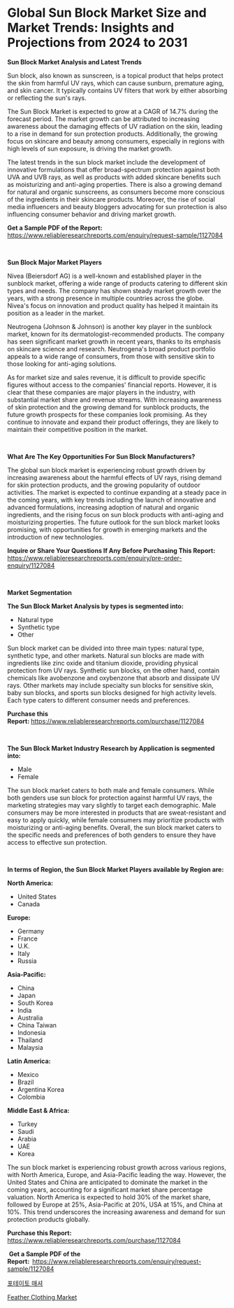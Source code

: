 <p><h1>Global Sun Block Market Size and Market Trends: Insights and Projections from 2024 to 2031</h1></p><p><strong>Sun Block Market Analysis and Latest Trends</strong></p>
<p><p>Sun block, also known as sunscreen, is a topical product that helps protect the skin from harmful UV rays, which can cause sunburn, premature aging, and skin cancer. It typically contains UV filters that work by either absorbing or reflecting the sun's rays.</p><p>The Sun Block Market is expected to grow at a CAGR of 14.7% during the forecast period. The market growth can be attributed to increasing awareness about the damaging effects of UV radiation on the skin, leading to a rise in demand for sun protection products. Additionally, the growing focus on skincare and beauty among consumers, especially in regions with high levels of sun exposure, is driving the market growth.</p><p>The latest trends in the sun block market include the development of innovative formulations that offer broad-spectrum protection against both UVA and UVB rays, as well as products with added skincare benefits such as moisturizing and anti-aging properties. There is also a growing demand for natural and organic sunscreens, as consumers become more conscious of the ingredients in their skincare products. Moreover, the rise of social media influencers and beauty bloggers advocating for sun protection is also influencing consumer behavior and driving market growth.</p></p>
<p><strong>Get a Sample PDF of the Report:&nbsp;</strong> <a href="https://www.reliableresearchreports.com/enquiry/request-sample/1127084">https://www.reliableresearchreports.com/enquiry/request-sample/1127084</a></p>
<p>&nbsp;</p>
<p><strong>Sun Block Major Market Players</strong></p>
<p><p>Nivea (Beiersdorf AG) is a well-known and established player in the sunblock market, offering a wide range of products catering to different skin types and needs. The company has shown steady market growth over the years, with a strong presence in multiple countries across the globe. Nivea's focus on innovation and product quality has helped it maintain its position as a leader in the market.</p><p>Neutrogena (Johnson & Johnson) is another key player in the sunblock market, known for its dermatologist-recommended products. The company has seen significant market growth in recent years, thanks to its emphasis on skincare science and research. Neutrogena's broad product portfolio appeals to a wide range of consumers, from those with sensitive skin to those looking for anti-aging solutions.</p><p>As for market size and sales revenue, it is difficult to provide specific figures without access to the companies' financial reports. However, it is clear that these companies are major players in the industry, with substantial market share and revenue streams. With increasing awareness of skin protection and the growing demand for sunblock products, the future growth prospects for these companies look promising. As they continue to innovate and expand their product offerings, they are likely to maintain their competitive position in the market.</p></p>
<p>&nbsp;</p>
<p><strong>What Are The Key Opportunities For Sun Block Manufacturers?</strong></p>
<p><p>The global sun block market is experiencing robust growth driven by increasing awareness about the harmful effects of UV rays, rising demand for skin protection products, and the growing popularity of outdoor activities. The market is expected to continue expanding at a steady pace in the coming years, with key trends including the launch of innovative and advanced formulations, increasing adoption of natural and organic ingredients, and the rising focus on sun block products with anti-aging and moisturizing properties. The future outlook for the sun block market looks promising, with opportunities for growth in emerging markets and the introduction of new technologies.</p></p>
<p><strong>Inquire or Share Your Questions If Any Before Purchasing This Report:</strong> <a href="https://www.reliableresearchreports.com/enquiry/pre-order-enquiry/1127084">https://www.reliableresearchreports.com/enquiry/pre-order-enquiry/1127084</a></p>
<p>&nbsp;</p>
<p><strong>Market Segmentation</strong></p>
<p><strong>The Sun Block Market Analysis by types is segmented into:</strong></p>
<p><ul><li>Natural type</li><li>Synthetic type</li><li>Other</li></ul></p>
<p><p>Sun block market can be divided into three main types: natural type, synthetic type, and other markets. Natural sun blocks are made with ingredients like zinc oxide and titanium dioxide, providing physical protection from UV rays. Synthetic sun blocks, on the other hand, contain chemicals like avobenzone and oxybenzone that absorb and dissipate UV rays. Other markets may include specialty sun blocks for sensitive skin, baby sun blocks, and sports sun blocks designed for high activity levels. Each type caters to different consumer needs and preferences.</p></p>
<p><strong>Purchase this Report:&nbsp;</strong><a href="https://www.reliableresearchreports.com/purchase/1127084">https://www.reliableresearchreports.com/purchase/1127084</a></p>
<p>&nbsp;</p>
<p><strong>The Sun Block Market Industry Research by Application is segmented into:</strong></p>
<p><ul><li>Male</li><li>Female</li></ul></p>
<p><p>The sun block market caters to both male and female consumers. While both genders use sun block for protection against harmful UV rays, the marketing strategies may vary slightly to target each demographic. Male consumers may be more interested in products that are sweat-resistant and easy to apply quickly, while female consumers may prioritize products with moisturizing or anti-aging benefits. Overall, the sun block market caters to the specific needs and preferences of both genders to ensure they have access to effective sun protection.</p></p>
<p>&nbsp;</p>
<p><strong>In terms of Region, the Sun Block Market Players available by Region are:</strong></p>
<p>
    <p> <strong> North America: </strong>
        <ul>
            <li>United States</li>
            <li>Canada</li>
        </ul>
        </p> 
    <p> <strong> Europe: </strong>
        <ul>
            <li>Germany</li>
            <li>France</li>
            <li>U.K.</li>
            <li>Italy</li>
            <li>Russia</li>
        </ul>
        </p> 
    <p> <strong> Asia-Pacific: </strong>
        <ul>
            <li>China</li>
            <li>Japan</li>
            <li>South Korea</li>
            <li>India</li>
            <li>Australia</li>
            <li>China Taiwan</li>
            <li>Indonesia</li>
            <li>Thailand</li>
            <li>Malaysia</li>
        </ul>
        </p> 
    <p> <strong> Latin America: </strong>
        <ul>
            <li>Mexico</li>
            <li>Brazil</li>
            <li>Argentina Korea</li>
            <li>Colombia</li>
        </ul>
        </p> 
    <p> <strong> Middle East & Africa: </strong>
        <ul>
            <li>Turkey</li>
            <li>Saudi</li>
            <li>Arabia</li>
            <li>UAE</li>
            <li>Korea</li>
        </ul>
    </p>
    </p>
<p><p>The sun block market is experiencing robust growth across various regions, with North America, Europe, and Asia-Pacific leading the way. However, the United States and China are anticipated to dominate the market in the coming years, accounting for a significant market share percentage valuation. North America is expected to hold 30% of the market share, followed by Europe at 25%, Asia-Pacific at 20%, USA at 15%, and China at 10%. This trend underscores the increasing awareness and demand for sun protection products globally.</p></p>
<p><strong>Purchase this Report: </strong><a href="https://www.reliableresearchreports.com/purchase/1127084">https://www.reliableresearchreports.com/purchase/1127084</a></p>
<p>&nbsp;<strong>Get a Sample PDF of the Report:&nbsp;&nbsp;</strong><a href="https://www.reliableresearchreports.com/enquiry/request-sample/1127084">https://www.reliableresearchreports.com/enquiry/request-sample/1127084</a></p>
<p><strong></strong></p>
<p><p><a href="https://github.com/akzkkws047661437/Market-Research-Report-List-1/blob/main/46198784999.md">포테이토 매셔</a></p><p><a href="https://github.com/ChiragRp1/Market-Research-Report-List-3/blob/main/feather-clothing-market.md">Feather Clothing Market</a></p></p>